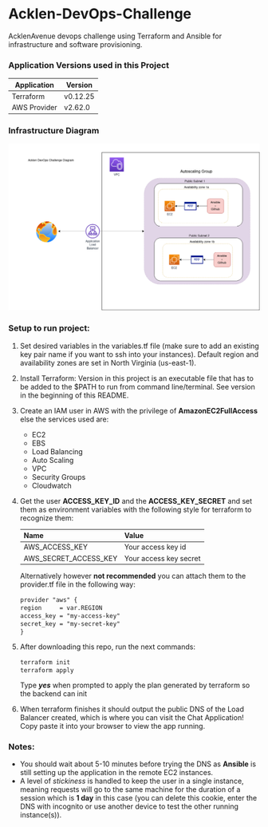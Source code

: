 # Acklen-DevOps-Challenge
AcklenAvenue devops challenge using Terraform and Ansible for infrastructure and software provisioning.

### Application Versions used in this Project
Application  | Version
----------   | ------ 
Terraform    | v0.12.25
AWS Provider | v2.62.0

### Infrastructure Diagram
![Infrastructure Diagram](/diagram.png)

### Setup to run project:
1. Set desired variables in the variables.tf file (make sure to add an existing key pair name if you want to ssh into your instances). Default region and availability zones are set in North Virginia (us-east-1).
2. Install Terraform: Version in this project is an executable file that has to be added to the $PATH to run from command line/terminal. See version in the beginning of this README.
3. Create an IAM user in AWS with the privilege of **AmazonEC2FullAccess**
   else the services used are: 
   * EC2
   * EBS
   * Load Balancing
   * Auto Scaling
   * VPC
   * Security Groups
   * Cloudwatch
4. Get the user **ACCESS_KEY_ID** and the **ACCESS_KEY_SECRET** and set them as environment variables with the following style for terraform to recognize them:
   
    Name                  | Value
    --------------------  | -----
    AWS_ACCESS_KEY        | Your access key id
    AWS_SECRET_ACCESS_KEY | Your access key secret

    Alternatively however **not recommended** you can attach them to the provider.tf file in the following way:
    ```
    provider "aws" {
    region     = var.REGION
    access_key = "my-access-key"
    secret_key = "my-secret-key"
    }

    ```

5. After downloading this repo, run the next commands: 
   ```
   terraform init
   terraform apply
   ```
   Type __*yes*__ when prompted to apply the plan generated by terraform
   so the backend can init
6. When terraform finishes it should output the public DNS of the Load Balancer created, which is where you can visit the Chat Application! Copy paste it into your browser to view the app running.

### Notes:
* You should wait about 5-10 minutes before trying the DNS as **Ansible** is still setting up the application in the  remote EC2 instances.
* A level of *stickiness* is handled to keep the user in a single instance, meaning requests will go to the same machine for the duration of a session which is **1 day** in this case (you can delete this cookie, enter the DNS with incognito or use another device to test the other running instance(s)).


   

   
   


  
